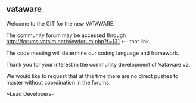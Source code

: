## vataware

Welcome to the GIT for the new VATAWARE.

The community forum may be accessed through http://forums.vatsim.net/viewforum.php?f=131 <-- that link.

The code meeting will determine our coding language and framework.

Thank you for your interest in the community development of Vataware v2.

We would like to request that at this time there are no direct pushes to master without coordination in the forums.

~Lead Developers~
